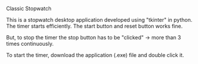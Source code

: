 Classic Stopwatch

This is a stopwatch desktop application developed using "tkinter" in python. The timer starts efficiently. The start button and reset button works fine. 

But, to stop the timer the stop button has to be "clicked" -> more than 3 times continuously.

To start the timer, download the application (.exe) file and double click it.